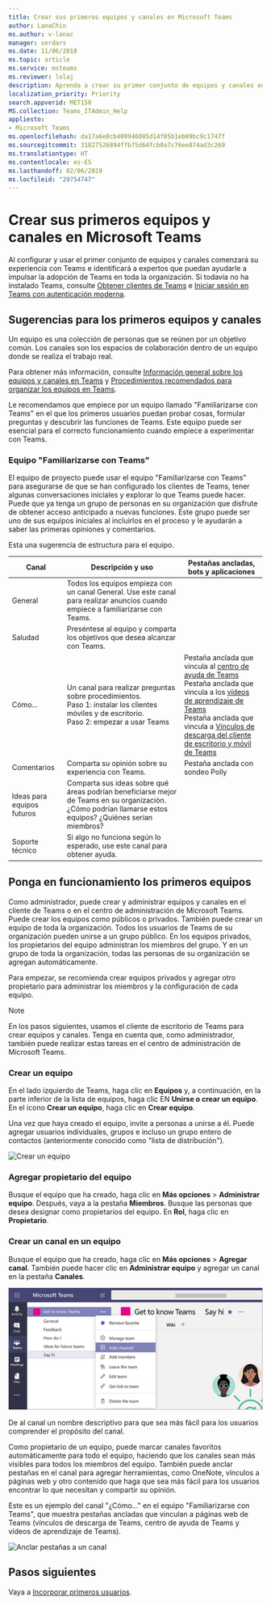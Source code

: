 ```yaml
---
title: Crear sus primeros equipos y canales en Microsoft Teams
author: LanaChin
ms.author: v-lanac
manager: serdars
ms.date: 11/06/2018
ms.topic: article
ms.service: msteams
ms.reviewer: lolaj
description: Aprenda a crear su primer conjunto de equipos y canales en Microsoft Teams.
localization_priority: Priority
search.appverid: MET150
MS.collection: Teams_ITAdmin_Help
appliesto:
- Microsoft Teams
ms.openlocfilehash: da17a6e0cb409946085d14f05b1eb09bc9c1747f
ms.sourcegitcommit: 31827526894ffb75d64fcb0a7c76ee874ad3c269
ms.translationtype: HT
ms.contentlocale: es-ES
ms.lasthandoff: 02/06/2019
ms.locfileid: "29754747"
---
```

# <a name="create-your-first-teams-and-channels-in-microsoft-teams"></a>Crear sus primeros equipos y canales en Microsoft Teams

Al configurar y usar el primer conjunto de equipos y canales comenzará su experiencia con Teams e identificará a expertos que puedan ayudarle a impulsar la adopción de Teams en toda la organización. Si todavía no ha instalado Teams, consulte [Obtener clientes de Teams](get-clients.md) e [Iniciar sesión en Teams con autenticación moderna](sign-in-teams.md).

## <a name="suggestions-for-your-first-teams-and-channels"></a>Sugerencias para los primeros equipos y canales

 Un equipo es una colección de personas que se reúnen por un objetivo común. Los canales son los espacios de colaboración dentro de un equipo donde se realiza el trabajo real. 

Para obtener más información, consulte [Información general sobre los equipos y canales en Teams](teams-channels-overview.md) y [Procedimientos recomendados para organizar los equipos en Teams](best-practices-organizing.md).

 Le recomendamos que empiece por un equipo llamado "Familiarizarse con Teams" en el que los primeros usuarios puedan probar cosas, formular preguntas y descubrir las funciones de Teams. Este equipo puede ser esencial para el correcto funcionamiento cuando empiece a experimentar con Teams. 

### <a name="get-to-know-teams-team"></a>Equipo "Familiarizarse con Teams"
El equipo de proyecto puede usar el equipo "Familiarizarse con Teams" para asegurarse de que se han configurado los clientes de Teams, tener algunas conversaciones iniciales y explorar lo que Teams puede hacer. Puede que ya tenga un grupo de personas en su organización que disfrute de obtener acceso anticipado a nuevas funciones. Este grupo puede ser uno de sus equipos iniciales al incluirlos en el proceso y le ayudarán a saber las primeras opiniones y comentarios.

Esta una sugerencia de estructura para el equipo.

| Canal | Descripción y uso | Pestañas ancladas, bots y aplicaciones |
| ------------ | -------------------- | -------------------- |
| General | Todos los equipos empieza con un canal General. Use este canal para realizar anuncios cuando empiece a familiarizarse con Teams. |  |
| Saludad | Preséntese al equipo y comparta los objetivos que desea alcanzar con Teams. |  |
| Cómo... | Un canal para realizar preguntas sobre procedimientos.</br>Paso 1: instalar los clientes móviles y de escritorio.</br>Paso 2: empezar a usar Teams| Pestaña anclada que vincula al [centro de ayuda de Teams](https://support.office.com/teams)</br>Pestaña anclada que vincula a los [vídeos de aprendizaje de Teams](https://support.office.com/article/microsoft-teams-video-training-4f108e54-240b-4351-8084-b1089f0d21d7)</br>Pestaña anclada que vincula a [Vínculos de descarga del cliente de escritorio y móvil de Teams](https://teams.microsoft.com/downloads) |
| Comentarios | Comparta su opinión sobre su experiencia con Teams. | Pestaña anclada con sondeo Polly|
| Ideas para equipos futuros | Comparta sus ideas sobre qué áreas podrían beneficiarse mejor de Teams en su organización. ¿Cómo podrían llamarse estos equipos? ¿Quiénes serían miembros? ||
| Soporte técnico | Si algo no funciona según lo esperado, use este canal para obtener ayuda. ||

## <a name="get-your-first-teams-up-and-running"></a>Ponga en funcionamiento los primeros equipos
Como administrador, puede crear y administrar equipos y canales en el cliente de Teams o en el centro de administración de Microsoft Teams. Puede crear los equipos como públicos o privados. También puede crear un equipo de toda la organización. Todos los usuarios de Teams de su organización pueden unirse a un grupo público. En los equipos privados, los propietarios del equipo administran los miembros del grupo. Y en un grupo de toda la organización, todas las personas de su organización se agregan automáticamente. 

Para empezar, se recomienda crear equipos privados y agregar otro propietario para administrar los miembros y la configuración de cada equipo. 

> [!NOTE]
> En los pasos siguientes, usamos el cliente de escritorio de Teams para crear equipos y canales. Tenga en cuenta que, como administrador, también puede realizar estas tareas en el centro de administración de Microsoft Teams.

### <a name="create-a-team"></a>Crear un equipo

En el lado izquierdo de Teams, haga clic en **Equipos** y, a continuación, en la parte inferior de la lista de equipos, haga clic EN **Unirse o crear un equipo**. En el icono **Crear un equipo**, haga clic en **Crear equipo**.

Una vez que haya creado el equipo, invite a personas a unirse a él. Puede agregar usuarios individuales, grupos e incluso un grupo entero de contactos (anteriormente conocido como "lista de distribución"). 

![Crear un equipo](media/get-started-with-teams-create-team.png "captura de pantalla de un equipo \"Familiarizarse con Teams\" de ejemplo, que muestra el nombre del equipo y la descripción") 

### <a name="add-a-team-owner"></a>Agregar propietario del equipo
Busque el equipo que ha creado, haga clic en **Más opciones** > **Administrar equipo**. Después, vaya a la pestaña **Miembros**. Busque las personas que desea designar como propietarios del equipo. En **Rol**, haga clic en **Propietario**.

### <a name="create-a-channel-in-a-team"></a>Crear un canal en un equipo
Busque el equipo que ha creado, haga clic en **Más opciones** > **Agregar canal**. También puede hacer clic en **Administrar equipo** y agregar un canal en la pestaña **Canales**. 

![Agregar un canal a un equipo](media/get-started-with-teams-add-channel.png "captura de pantalla de la opción de Agregar canal, opción de Administrar equipo y otras opciones que están disponibles al hacer clic en Más opciones de un equipo") 

De al canal un nombre descriptivo para que sea más fácil para los usuarios comprender el propósito del canal. 

Como propietario de un equipo, puede marcar canales favoritos automáticamente para todo el equipo, haciendo que los canales sean más visibles para todos los miembros del equipo. También puede anclar pestañas en el canal para agregar herramientas, como OneNote, vínculos a páginas web y otro contenido que haga que sea más fácil para los usuarios encontrar lo que necesitan y compartir su opinión.  

Este es un ejemplo del canal "¿Cómo..." en el equipo "Familiarizarse con Teams", que muestra pestañas ancladas que vinculan a páginas web de Teams (vínculos de descarga de Teams, centro de ayuda de Teams y vídeos de aprendizaje de Teams). 

![Anclar pestañas a un canal](media/get-started-with-teams-add-tabs.png "captura de pantalla de pestañas ancladas en el equipo de ejemplo \"Familiarizarse con Teams\".") 

## <a name="next-steps"></a>Pasos siguientes
Vaya a [Incorporar primeros usuarios](get-started-with-teams-onboard-early-adopters.md).
